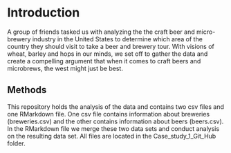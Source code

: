 # Introduction
A group of friends tasked us with analyzing the the craft beer and micro-brewery industry in the United States to determine which area of the country they should visit to take a beer and brewery tour.  With visions of wheat, barley and hops in our minds, we set off to 
gather the data and create a compelling argument that when it comes to craft beers and microbrews, the west might just be best.   

## Methods
This repository holds the analysis of the data and contains two csv files and one RMarkdown file. One csv file contains 
information about breweries (breweries.csv) and the other contains information about beers (beers.csv). In the RMarkdown file we merge 
these two data sets and conduct analysis on the resulting data set. All files are located in the Case_study_1_Git_Hub folder.
